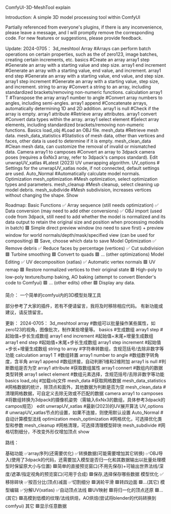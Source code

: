 ComfyUI-3D-MeshTool explain

Introduction:
A simple 3D model processing tool within ComfyUI

Partially referenced from everyone's plugins, if there is any inconvenience, please leave a message, and I will promptly remove the corresponding code.
For new features or suggestions, please provide feedback.

Update:
2024-0705：
3d_meshtool
    Array #Arrays can perform batch operations on certain properties, such as the of zero123, image batches, creating certain increments, etc.
        basics #Create an array
            array1 step #Generate an array with a starting value and step size.
            array1 end increment #Generate an array with a starting value, end value, and increment.
            array1 end step #Generate an array with a starting value, end value, and step size.
            array1 step increment #Generate an array with a starting value, step size, and increment.
            string to array #Convert a string to an array, including standardized brackets/removing non-numeric functions.
        calculation
            array1 T #Transpose the array
            array1 number to angle #Convert array numbers to angles, including semi-angles.
            array1 append #Concatenate arrays, automatically determining 1D and 2D addition.
            array1 is null #Check if the array is empty.
            array1 attribute #Retrieve array attributes.
            array1 convert #Convert data types within the array.
            array1 select element #Select array elements, including standardized brackets/removing non-numeric functions.
    Basics
        load_obj #Load an OBJ file.
        mesh_data #Retrieve mesh data.
        mesh_data_statistics #Statistics of mesh data, other than vertices and faces, other data is used to determine if it is empty.
        mesh_clean_data #Clean mesh data, can customize the removal of invalid or mismatched data.
    Camera
        array1 to camposes #Convert an array to 3dpack camera poses (requires a 6xNx3 array, refer to 3dpack's campos standard).
    Edit
        unwrapUV_xatlas #Latest (2023) UV unwrapping algorithm.
        UV_options # Settings for the unwrapUV_xatlas node, if not connected, default settings are used.
        Auto_Normal #Automatically calculate model normals.
    Optimization
        mesh_optimization #Mesh optimization, select optimization types and parameters.
        mesh_cleanup #Mesh cleanup, select cleaning up model debris.
        mesh_subdivide #Mesh subdivision, increases vertices without changing the shape.
    Show

Roadmap:
Basic Functions
✅ Array sequence (still needs optimization)
✅ Data conversion (may need to add other conversions)
✅ OBJ import (used code from 3dpack, still need to add whether the model is normalized and its data output to retain the original size and position when processing models in batch)
🟩 Simple direct preview window (no need to save first) + preview window for world normals/depth/mask/specified view (can be used for compositing)
🟩 Save, choose which data to save
Model Optimization
✅ Remove debris
✅ Reduce faces by percentage (vertices)
✅ Cut subdivision
🟩 Turbine smoothing
🟩 Convert to quads
🟩 ... (other optimizations)
Model Editing
✅ UV decomposition (xatlas)
✅ Automatic vertex normals
🟩 UV remap
🟩 Restore normalized vertices to their original state
🟩 High-poly to low-poly texture/bump baking, AO baking (attempt to convert Blender's code to Comfyui)
🟩 ... (other edits)
other
🟩 Display any data.

简介：
一个简单的comfyui内的3D模型处理工具

部分参考了大家的插件，若有不便请留言，我将及时移除相应代码。
有新功能或建议，请反馈留言。

更新：
2024-0705：
3d_meshtool
    array #数组可以批量操作某些属性，如zero123的视角，图像批次，制作某些增量等。
        basics #生成数组
            array1 step #起始值+步长生成数组
            array1 end increment #起始值+末尾+增量生成数组
            array1 end step #起始值+末尾+步长生成数组
            array1 step increment #起始值+步长+增量生成数组
            string to array #字符串转数组，含规范括号/去除非数字等功能
        calculation
            array1 T #数组转置
            array1 number to angle #数组数字转角度，含半角
            array1 append #数组拼接，自动判断1维和2维附加
            array1 is null #判断数组是否为空
            array1 attribute #获取数组属性
            array1 connert #数组内的数据类型转换
            array1 select element #数组元素选择，含规范括号/去除非数字等功能
    basics
        load_obj #加载obj文件
        mesh_data #获取网格数据
        mesh_data_statistics #网格数据的统计，除顶点和面外，其他数据为判断是否为空
        mesh_clean_data #清理网格数据，可自定义去除无效或不匹配的数据
    camera
        array1 to camposes #将数组转换为3dpack的摄像机姿势（需输入6xNx3的数组，具体参考3dpack的campos规范）
    edit
        unwrapUV_xatlas #最新(2023)的UV展开算法
        UV_options # unwrapUV_xatlas节点的设置，如果不连接，则使用默认设置
        Auto_Normal #自动计算模型法线
    optimization
        mesh_optimization #网格优化，可选择优化类型和参数
        mesh_cleanup #网格清理，可选择清理模型碎块
        mesh_subdivide #网格切割细分，不改变外形仅增加顶点
    show

路线：

基础功能
✅array序列(还需要优化)
✅转换数据(可能需要增加其它转换)
✅OBJ导入(使用了3dpack的代码，还需要加入模型是否归一化和其数据输出以批量处理模型时保留原大小与位置)
🟩简单的直接预览窗口(不用先保存)+可输出世界法线/深度/遮罩/指定视角的预览窗口(可用于合成)
🟩保存,选择保存哪些数据
模型优化
✅移除碎块
✅按百分比(顶点)减面
✅切割细分
🟩涡轮平滑
🟩转四边面
🟩...(其它)
模型编辑
✅分解UV(xatlas)
✅自动顶点法线
🟩UV映射
🟩将归一化的顶点还原
🟩...(其它)
🟩高模到低模的纹理/法线烘焙，AO烘焙(尝试将blender的代码转换到comfyui)
其它
🟩显示任意数据

